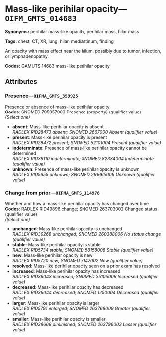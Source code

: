 # Mass-like perihilar opacity—`OIFM_GMTS_014683`

**Synonyms:** perihilar mass-like opacity, perihilar mass, hilar mass

**Tags:** chest, CT, XR, lung, hilar, mediastinum, finding

An opacity with mass effect near the hilum, possibly due to tumor, infection, or lymphadenopathy.

**Codes:** GAMUTS 14683 mass-like perihilar opacity

## Attributes

### Presence—`OIFMA_GMTS_359925`

Presence or absence of mass-like perihilar opacity  
**Codes**: SNOMED 705057003 Presence (property) (qualifier value)  
*(Select one)*

- **absent**: Mass-like perihilar opacity is absent  
_RADLEX RID28473 absent; SNOMED 2667000 Absent (qualifier value)_
- **present**: Mass-like perihilar opacity is present  
_RADLEX RID28472 present; SNOMED 52101004 Present (qualifier value)_
- **indeterminate**: Presence of mass-like perihilar opacity cannot be determined  
_RADLEX RID39110 indeterminate; SNOMED 82334004 Indeterminate (qualifier value)_
- **unknown**: Presence of mass-like perihilar opacity is unknown  
_RADLEX RID5655 unknown; SNOMED 261665006 Unknown (qualifier value)_

### Change from prior—`OIFMA_GMTS_114976`

Whether and how a mass-like perihilar opacity has changed over time  
**Codes**: RADLEX RID49896 change; SNOMED 263703002 Changed status (qualifier value)  
*(Select one)*

- **unchanged**: Mass-like perihilar opacity is unchanged  
_RADLEX RID39268 unchanged; SNOMED 260388006 No status change (qualifier value)_
- **stable**: Mass-like perihilar opacity is stable  
_RADLEX RID5734 stable; SNOMED 58158008 Stable (qualifier value)_
- **new**: Mass-like perihilar opacity is new  
_RADLEX RID5720 new; SNOMED 7147002 New (qualifier value)_
- **resolved**: Mass-like perihilar opacity seen on a prior exam has resolved  
- **increased**: Mass-like perihilar opacity has increased  
_RADLEX RID36043 increased; SNOMED 35105006 Increased (qualifier value)_
- **decreased**: Mass-like perihilar opacity has decreased  
_RADLEX RID36044 decreased; SNOMED 1250004 Decreased (qualifier value)_
- **larger**: Mass-like perihilar opacity is larger  
_RADLEX RID5791 enlarged; SNOMED 263768009 Greater (qualifier value)_
- **smaller**: Mass-like perihilar opacity is smaller  
_RADLEX RID38669 diminished; SNOMED 263796003 Lesser (qualifier value)_